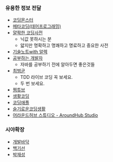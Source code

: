 ### 유용한 정보 전달
- [코딩몬스터](https://www.youtube.com/c/%EC%BD%94%EB%94%A9%EB%AA%AC%EC%8A%A4%ED%84%B0TV)
- [메타코딩(데어프로그래밍)](https://www.youtube.com/channel/UCVrhnbfe78ODeQglXtT1Elw)
- [얄팍한 코딩사전](https://www.youtube.com/channel/UC2nkWbaJt1KQDi2r2XclzTQ/playlists)  
    - 닉값 못하시는 분
    - 얇지만 명확하고 명쾌하고 명료하고 중요한 사전  
- [기술노트with 알렉](https://www.youtube.com/c/%EA%B8%B0%EC%88%A0%EB%85%B8%ED%8A%B8with%EC%95%8C%EB%A0%89)
- [공부하는 개발자](https://www.youtube.com/channel/UCUQi7y46_TMbvPjSt1AbDug/videos)
    - 자바를 공부하기 전에 알아두면 좋은것들
- [최범균](https://www.youtube.com/channel/UCqH_q8CLELh-Xa62u7LM-HQ)
    - TDD 라이브 코딩 꼭 보세요.
    - 두 번 보세요.  
- [쩜튜브](https://www.youtube.com/channel/UCz6z9z5wrOd2aB090WwYc8Q)
- [생활코딩](https://www.youtube.com/c/%EC%83%9D%ED%99%9C%EC%BD%94%EB%94%A91)
- [코딩애플](https://www.youtube.com/channel/UCSLrpBAzr-ROVGHQ5EmxnUg)
- [슬기로운코딩생활](https://www.youtube.com/channel/UCuwnsmB0O3o9CQPXhCwbZLA)
- [어라운드허브 스튜디오 - AroundHub Studio](https://www.youtube.com/channel/UCO7p2fGIfwVbvk_d6sdfnDw)

### 시야확장
- [개발바닥](https://www.youtube.com/channel/UCSEOUzkGNCT_29EU_vnBYjg)
- [백기선](https://www.youtube.com/c/%EB%B0%B1%EA%B8%B0%EC%84%A0)
- [박재성](https://www.youtube.com/user/javajigi)